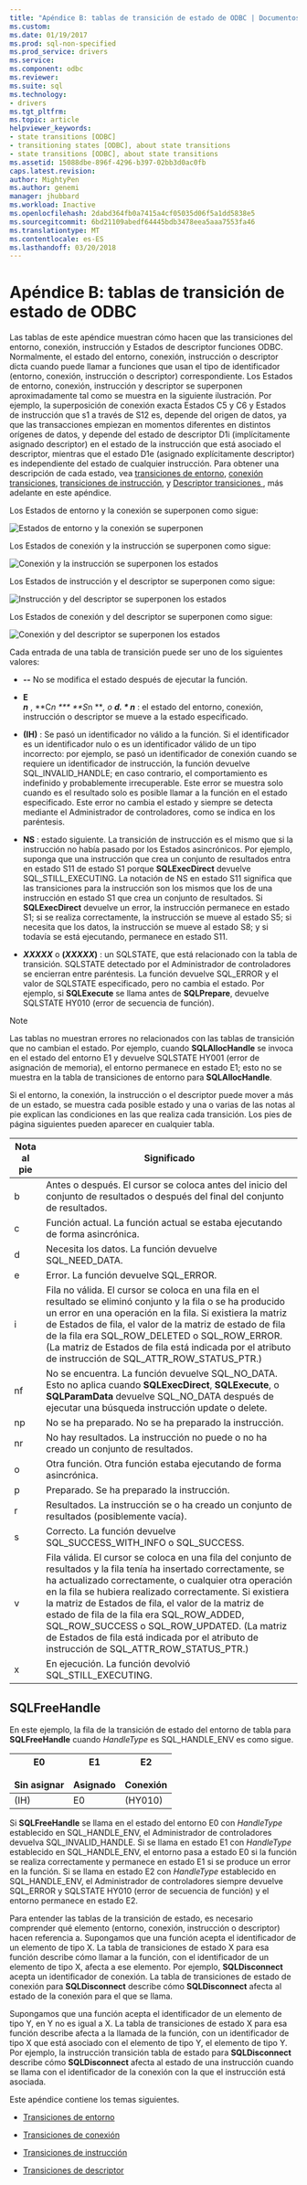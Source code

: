 ```yaml
---
title: "Apéndice B: tablas de transición de estado de ODBC | Documentos de Microsoft"
ms.custom: 
ms.date: 01/19/2017
ms.prod: sql-non-specified
ms.prod_service: drivers
ms.service: 
ms.component: odbc
ms.reviewer: 
ms.suite: sql
ms.technology:
- drivers
ms.tgt_pltfrm: 
ms.topic: article
helpviewer_keywords:
- state transitions [ODBC]
- transitioning states [ODBC], about state transitions
- state transitions [ODBC], about state transitions
ms.assetid: 15088dbe-896f-4296-b397-02bb3d0ac0fb
caps.latest.revision: 
author: MightyPen
ms.author: genemi
manager: jhubbard
ms.workload: Inactive
ms.openlocfilehash: 2dabd364fb0a7415a4cf05035d06f5a1dd5838e5
ms.sourcegitcommit: 6bd21109abedf64445bdb3478eea5aaa7553fa46
ms.translationtype: MT
ms.contentlocale: es-ES
ms.lasthandoff: 03/20/2018
---
```

# <a name="appendix-b-odbc-state-transition-tables"></a>Apéndice B: tablas de transición de estado de ODBC
Las tablas de este apéndice muestran cómo hacen que las transiciones del entorno, conexión, instrucción y Estados de descriptor funciones ODBC. Normalmente, el estado del entorno, conexión, instrucción o descriptor dicta cuando puede llamar a funciones que usan el tipo de identificador (entorno, conexión, instrucción o descriptor) correspondiente. Los Estados de entorno, conexión, instrucción y descriptor se superponen aproximadamente tal como se muestra en la siguiente ilustración. Por ejemplo, la superposición de conexión exacta Estados C5 y C6 y Estados de instrucción que s1 a través de S12 es, depende del origen de datos, ya que las transacciones empiezan en momentos diferentes en distintos orígenes de datos, y depende del estado de descriptor D1i (implícitamente asignado descriptor) en el estado de la instrucción que está asociado el descriptor, mientras que el estado D1e (asignado explícitamente descriptor) es independiente del estado de cualquier instrucción. Para obtener una descripción de cada estado, vea [transiciones de entorno](../../../odbc/reference/appendixes/environment-transitions.md), [conexión transiciones](../../../odbc/reference/appendixes/connection-transitions.md), [transiciones de instrucción](../../../odbc/reference/appendixes/statement-transitions.md), y [Descriptor transiciones ](../../../odbc/reference/appendixes/descriptor-transitions.md), más adelante en este apéndice.  
  
 Los Estados de entorno y la conexión se superponen como sigue:  
  
 ![Estados de entorno y la conexión se superponen](../../../odbc/reference/appendixes/media/app01.gif "app01")  
  
 Los Estados de conexión y la instrucción se superponen como sigue:  
  
 ![Conexión y la instrucción se superponen los estados](../../../odbc/reference/appendixes/media/app02.gif "app02")  
  
 Los Estados de instrucción y el descriptor se superponen como sigue:  
  
 ![Instrucción y del descriptor se superponen los estados](../../../odbc/reference/appendixes/media/app03.gif "app03")  
  
 Los Estados de conexión y del descriptor se superponen como sigue:  
  
 ![Conexión y del descriptor se superponen los estados](../../../odbc/reference/appendixes/media/app04.gif "app04")  
  
 Cada entrada de una tabla de transición puede ser uno de los siguientes valores:  
  
-   **--** No se modifica el estado después de ejecutar la función.  
  
-   **E**  
     ***n*** , **C*n *** **S*n ***, o **d. * n***  : el estado del entorno, conexión, instrucción o descriptor se mueve a la estado especificado.  
  
-   **(IH)**  : Se pasó un identificador no válido a la función. Si el identificador es un identificador nulo o es un identificador válido de un tipo incorrecto: por ejemplo, se pasó un identificador de conexión cuando se requiere un identificador de instrucción, la función devuelve SQL_INVALID_HANDLE; en caso contrario, el comportamiento es indefinido y probablemente irrecuperable. Este error se muestra solo cuando es el resultado solo es posible llamar a la función en el estado especificado. Este error no cambia el estado y siempre se detecta mediante el Administrador de controladores, como se indica en los paréntesis.  
  
-   **NS** : estado siguiente. La transición de instrucción es el mismo que si la instrucción no había pasado por los Estados asincrónicos. Por ejemplo, suponga que una instrucción que crea un conjunto de resultados entra en estado S11 de estado S1 porque **SQLExecDirect** devuelve SQL_STILL_EXECUTING. La notación de NS en estado S11 significa que las transiciones para la instrucción son los mismos que los de una instrucción en estado S1 que crea un conjunto de resultados. Si **SQLExecDirect** devuelve un error, la instrucción permanece en estado S1; si se realiza correctamente, la instrucción se mueve al estado S5; si necesita que los datos, la instrucción se mueve al estado S8; y si todavía se está ejecutando, permanece en estado S11.  
  
-   ***XXXXX*** o **(*XXXXX*)** : un SQLSTATE, que está relacionado con la tabla de transición. SQLSTATE detectado por el Administrador de controladores se encierran entre paréntesis. La función devuelve SQL_ERROR y el valor de SQLSTATE especificado, pero no cambia el estado. Por ejemplo, si **SQLExecute** se llama antes de **SQLPrepare**, devuelve SQLSTATE HY010 (error de secuencia de función).  
  
> [!NOTE]  
>  Las tablas no muestran errores no relacionados con las tablas de transición que no cambian el estado. Por ejemplo, cuando **SQLAllocHandle** se invoca en el estado del entorno E1 y devuelve SQLSTATE HY001 (error de asignación de memoria), el entorno permanece en estado E1; esto no se muestra en la tabla de transiciones de entorno para  **SQLAllocHandle**.  
  
 Si el entorno, la conexión, la instrucción o el descriptor puede mover a más de un estado, se muestra cada posible estado y una o varias de las notas al pie explican las condiciones en las que realiza cada transición. Los pies de página siguientes pueden aparecer en cualquier tabla.  
  
|Nota al pie|Significado|  
|--------------|-------------|  
|b|Antes o después. El cursor se coloca antes del inicio del conjunto de resultados o después del final del conjunto de resultados.|  
|c|Función actual. La función actual se estaba ejecutando de forma asincrónica.|  
|d|Necesita los datos. La función devuelve SQL_NEED_DATA.|  
|e|Error. La función devuelve SQL_ERROR.|  
|i|Fila no válida. El cursor se coloca en una fila en el resultado se eliminó conjunto y la fila o se ha producido un error en una operación en la fila. Si existiera la matriz de Estados de fila, el valor de la matriz de estado de fila de la fila era SQL_ROW_DELETED o SQL_ROW_ERROR. (La matriz de Estados de fila está indicada por el atributo de instrucción de SQL_ATTR_ROW_STATUS_PTR.)|  
|nf|No se encuentra. La función devuelve SQL_NO_DATA. Esto no aplica cuando **SQLExecDirect**, **SQLExecute**, o **SQLParamData** devuelve SQL_NO_DATA después de ejecutar una búsqueda instrucción update o delete.|  
|np|No se ha preparado. No se ha preparado la instrucción.|  
|nr|No hay resultados. La instrucción no puede o no ha creado un conjunto de resultados.|  
|o|Otra función. Otra función estaba ejecutando de forma asincrónica.|  
|p|Preparado. Se ha preparado la instrucción.|  
|r|Resultados. La instrucción se o ha creado un conjunto de resultados (posiblemente vacía).|  
|s|Correcto. La función devuelve SQL_SUCCESS_WITH_INFO o SQL_SUCCESS.|  
|v|Fila válida. El cursor se coloca en una fila del conjunto de resultados y la fila tenía ha insertado correctamente, se ha actualizado correctamente, o cualquier otra operación en la fila se hubiera realizado correctamente. Si existiera la matriz de Estados de fila, el valor de la matriz de estado de fila de la fila era SQL_ROW_ADDED, SQL_ROW_SUCCESS o SQL_ROW_UPDATED. (La matriz de Estados de fila está indicada por el atributo de instrucción de SQL_ATTR_ROW_STATUS_PTR.)|  
|x|En ejecución. La función devolvió SQL_STILL_EXECUTING.|  
  
## <a name="sqlfreehandle"></a>SQLFreeHandle  
 En este ejemplo, la fila de la transición de estado del entorno de tabla para **SQLFreeHandle** cuando *HandleType* es SQL_HANDLE_ENV es como sigue.  
  
|E0<br /><br /> Sin asignar|E1<br /><br /> Asignado|E2<br /><br /> Conexión|  
|------------------------|----------------------|-----------------------|  
|(IH)|E0|(HY010)|  
  
 Si **SQLFreeHandle** se llama en el estado del entorno E0 con *HandleType* establecido en SQL_HANDLE_ENV, el Administrador de controladores devuelva SQL_INVALID_HANDLE. Si se llama en estado E1 con *HandleType* establecido en SQL_HANDLE_ENV, el entorno pasa a estado E0 si la función se realiza correctamente y permanece en estado E1 si se produce un error en la función. Si se llama en estado E2 con *HandleType* establecido en SQL_HANDLE_ENV, el Administrador de controladores siempre devuelve SQL_ERROR y SQLSTATE HY010 (error de secuencia de función) y el entorno permanece en estado E2.  
  
 Para entender las tablas de la transición de estado, es necesario comprender qué elemento (entorno, conexión, instrucción o descriptor) hacen referencia a. Supongamos que una función acepta el identificador de un elemento de tipo X. La tabla de transiciones de estado X para esa función describe cómo llamar a la función, con el identificador de un elemento de tipo X, afecta a ese elemento. Por ejemplo, **SQLDisconnect** acepta un identificador de conexión. La tabla de transiciones de estado de conexión para **SQLDisconnect** describe cómo **SQLDisconnect** afecta al estado de la conexión para el que se llama.  
  
 Supongamos que una función acepta el identificador de un elemento de tipo Y, en Y no es igual a X. La tabla de transiciones de estado X para esa función describe afecta a la llamada de la función, con un identificador de tipo X que está asociado con el elemento de tipo Y, el elemento de tipo Y. Por ejemplo, la instrucción transición tabla de estado para **SQLDisconnect** describe cómo **SQLDisconnect** afecta al estado de una instrucción cuando se llama con el identificador de la conexión con la que el instrucción está asociada.  
  
 Este apéndice contiene los temas siguientes.  
  
-   [Transiciones de entorno](../../../odbc/reference/appendixes/environment-transitions.md)  
  
-   [Transiciones de conexión](../../../odbc/reference/appendixes/connection-transitions.md)  
  
-   [Transiciones de instrucción](../../../odbc/reference/appendixes/statement-transitions.md)  
  
-   [Transiciones de descriptor](../../../odbc/reference/appendixes/descriptor-transitions.md)

